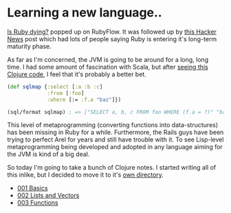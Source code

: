 # Learning a new language..

[Is Ruby dying?](http://jmoses.co/2013/12/21/is-ruby-dying.html) popped up on RubyFlow. It was followed up by [this Hacker News](https://news.ycombinator.com/item?id=6959355) post which had lots of people saying Ruby is entering it's long-term maturity phase. 

As far as I'm concerned, the JVM is going to be around for a long, long time. I had some amount of fascination with Scala, but after [seeing this Clojure code](https://github.com/jkk/honeysql), I feel that it's probably a better bet.

```clojure
(def sqlmap {:select [:a :b :c]
             :from [:foo]
             :where [:= :f.a "baz"]})

(sql/format sqlmap) ; => ["SELECT a, b, c FROM foo WHERE (f.a = ?)" "baz"]
```

This level of metaprogramming (converting functions into data-structures) has been missing in Ruby for a while. Furthermore, the Rails guys have been trying to perfect Arel for years and still have trouble with it. To see Lisp-level metaprogramming being developed and adopted in any language aiming for the JVM is kind of a big deal.

So today I'm going to take a bunch of Clojure notes. I started writing all of this inlike, but I decided to move it to it's [own directory](/farleyknight/blog/clojure/).

* [001 Basics](http://github.com/farleyknight/blog/clojure/001-basics.md)
* [002 Lists and Vectors](/farleyknight/blog/clojure/002-lasts_and_vectors.md)
* [003 Functions](/farleyknight/blog/clojure/003-functions.md)

